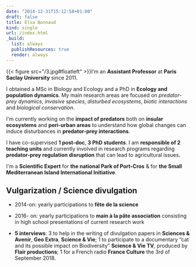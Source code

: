 ```yaml
---
date: "2014-12-31T15:12:58+01:00"
draft: false
title: Elsa Bonnaud
kind: single
url: /index.html
_build:
  list: always
  publishResources: true
  render: always
---
```


{{< figure src="/3.jpg#floatleft" >}}I’m an **Assistant Professor** at **Paris Saclay University** since 2011.

I obtained a MSc in Biology and Ecology and a PhD in **Ecology and population dynamics**. My main research areas are focused on *predator-prey dynamics*, *invasive species*, *disturbed ecosystems*, *biotic interactions* and *biological conservation*.
</div>

I'm currently working on the **impact of predators** both on **insular ecosystems** and **peri-urban areas** to understand how global changes can induce disturbances in **predator-prey interactions**.

I have co-supervised **1 post-doc**, **3 PhD students**. I am **responsible of 2 teaching units** and currently involved in  research programs regarding **predator-prey regulation disruption** that can lead to agricultural issues.

I'm a **Scientific Expert** for **the national Park of Port-Cros** & for **the Small Mediterranean Island International Initiative**.

## Vulgarization / Science divulgation

* 2014-on: yearly participations to **fête de la science**

* 2016- on: yearly participations to **main à la pâte association** consisting in high school presentations of current research work

* **5 interviews**:
3 to help in the writing of divulgation papers in **Sciences & Avenir**, **Geo Extra**, **Science & Vie**;
1 to participate to a documentary “cat and its possible impact on Biodiversity” **Science & Vie TV**, produced by **Flair productions**;
1 for a French radio **France Culture** the 3rd of September 2018.